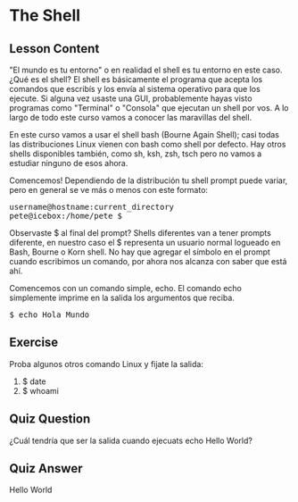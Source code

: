 # The Shell

## Lesson Content

"El mundo es tu entorno" o en realidad el shell es tu entorno en este caso. ¿Qué es el shell? El shell es básicamente el programa que acepta los comandos que escribís y los envía al sistema operativo para que los ejecute. Si alguna vez usaste una GUI, probablemente hayas visto programas como "Terminal" o "Consola" que ejecutan un shell por vos. A lo largo de todo este curso vamos a conocer las maravillas del shell.

En este curso vamos a usar el shell bash (Bourne Again Shell); casi todas las distribuciones Linux vienen con bash como shell por defecto. Hay otros shells disponibles también, como sh, ksh, zsh, tsch pero no vamos a estudiar ninguno de esos ahora.

Comencemos! Dependiendo de la distribución tu shell prompt puede variar, pero en general se ve más o menos con este formato:

<pre>username@hostname:current_directory
pete@icebox:/home/pete $</pre>

Observaste $ al final del prompt? Shells diferentes van a tener prompts diferente, en nuestro caso el $ representa un usuario normal logueado en Bash, Bourne o Korn shell. No hay que agregar el símbolo en el prompt cuando escribimos un comando, por ahora nos alcanza con saber que está ahí.

Comencemos con un comando simple, echo. El comando echo simplemente imprime en la salida los argumentos que reciba.

<pre>$ echo Hola Mundo</pre>

## Exercise

Proba algunos otros comando Linux y fijate la salida:

<ol>
<li>$ date</li>
<li>$ whoami</li>
</ol>

## Quiz Question

¿Cuál tendría que ser la salida cuando ejecuats echo Hello World?

## Quiz Answer

Hello World
